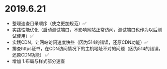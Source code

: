 # 2019.6.21

- 整理速查目录顺序（使之更加规范）✅
- 实践性能优化（启动测试端口，不影响网站正常访问，测试端口也作为以后测试使用）✅
- 实践CDN，让网站访问速度快些（因为514的错误，还原CDN功能）✅
- 排查https证书，在CDN访问情况下的主机地址不对的问题（因为514的错误，还原CDN功能） ✅
- 增加 1.布局与样式部分速查